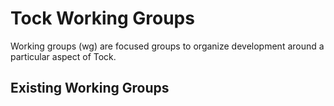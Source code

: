 Tock Working Groups
===================

Working groups (wg) are focused groups to organize development around a
particular aspect of Tock.

Existing Working Groups
-----------------------
